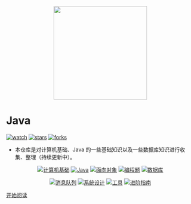 <div align="center"><img src="https://gitee.com/duhouan/ImagePro/raw/master/logo.png" width="250px"/></div>



# Java

[![watch](https://badgen.net/github/watchers/DuHouAn/Java?icon=github&color=4ab8a1)](https://github.com/DuHouAn/Java) [![stars](https://badgen.net/github/stars/DuHouAn/Java?icon=github&color=4ab8a1)](https://github.com/DuHouAn/Java) [![forks](https://badgen.net/github/forks/DuHouAn/Java?icon=github&color=4ab8a1)](https://github.com/DuHouAn/Java)

- 本仓库是对计算机基础、Java 的一些基础知识以及一些数据库知识进行收集、整理（持续更新中）。



<p align="center">
    <a href="https://duhouan.github.io/Java/#/?id=%e2%9c%8f%ef%b8%8f-%e8%ae%a1%e7%ae%97%e6%9c%ba%e5%9f%ba%e7%a1%80"><img src="https://img.shields.io/badge/basics-计算机基础-brightgreen.svg" alt="计算机基础"/></a>
    <a href="https://duhouan.github.io/Java/#/?id=%e2%98%95%ef%b8%8f-java"><img src="https://img.shields.io/badge/java-Java-green.svg" alt="Java"/></a>
    <a href="https://duhouan.github.io/Java/#/?id=%f0%9f%91%ab-%e9%9d%a2%e5%90%91%e5%af%b9%e8%b1%a1"><img src="https://img.shields.io/badge/OO-面向对象-yellow.svg" alt="面向对象"/></a>
    <a href="https://duhouan.github.io/Java/#/?id=%f0%9f%93%9d-%e7%bc%96%e7%a8%8b%e9%a2%98"><img src="https://img.shields.io/badge/programming-编程题-orange.svg" alt="编程题"/></a>
    <a href="https://duhouan.github.io/Java/#/?id=%f0%9f%92%be-%e6%95%b0%e6%8d%ae%e5%ba%93"><img src="https://img.shields.io/badge/database-数据库-red.svg" alt="数据库"/></a>
</p>
<p align="center"> 
	<a href="https://duhouan.github.io/Java/#/?id=%f0%9f%94%a8-%e6%b6%88%e6%81%af%e9%98%9f%e5%88%97"><img src="https://img.shields.io/badge/mq-消息队列-important.svg" alt="消息队列"/></a>  
	<a href="https://duhouan.github.io/Java/#/./README?id=%f0%9f%93%96-%e7%b3%bb%e7%bb%9f%e8%ae%be%e8%ae%a1"><img src="https://img.shields.io/badge/website-系统设计-lightgrey.svg" alt="系统设计"/></a>
    <a href="https://duhouan.github.io/Java/#/?id=%f0%9f%92%bb-%e5%b7%a5%e5%85%b7"><img src="https://img.shields.io/badge/tools-工具-blueviolet.svg" alt="工具"/></a>
	<a href="https://duhouan.github.io/Java/#/?id=%f0%9f%94%a7-%e8%bf%9b%e9%98%b6%e6%8c%87%e5%8d%97"><img src="https://img.shields.io/badge/advance-进阶指南-9cf.svg" alt="进阶指南"/></a>
</p>


[开始阅读](./README.md)